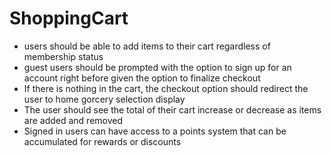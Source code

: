 # ShoppingCart
- users should be able to add items to their cart regardless of membership status
- guest users should be prompted with the option to sign up for an account right before given the option to finalize checkout
- If there is nothing in the cart, the checkout option should redirect the user to home gorcery selection display
- The user should see the total of their cart increase or decrease as items are added and removed
- Signed in users can have access to a points system that can be accumulated for rewards or discounts



